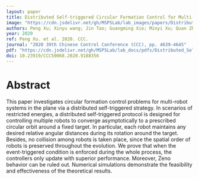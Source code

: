 ```yaml
---
layout: paper
title: Distributed Self-triggered Circular Formation Control for Multi-robot Systems
image: "https://cdn.jsdelivr.net/gh/MSPSLab/lab_images/papers/Distributed-Self-triggered.png"
authors: Peng Xu; Xinyu wang; Jin Tao; Guangming Xie; Minyi Xu; Quan Zhou
year: 2020
ref: Peng Xu. et al. 2020. CCC.
journal: "2020 39th Chinese Control Conference (CCC), pp. 4639-4645"
pdf: "https://cdn.jsdelivr.net/gh/MSPSLab/lab_docs/pdfs/Distributed_Self-triggered_Circular_Formation_Control_for_Multi-robot_Systems.pdf"
doi: 10.23919/CCC50068.2020.9188356
---
```


# Abstract

This paper investigates circular formation control problems for multi-robot systems in the plane via a distributed self-triggered strategy. In scenarios of restricted energies, a distributed self-triggered protocol is designed for controlling multiple robots to converge asymptotically to a prescribed circular orbit around a fixed target. In particular, each robot maintains any desired relative angular distances during its rotation around the target. Besides, no collision among robots is taken place, since the spatial order of robots is preserved throughout the evolution. We prove that when the event-triggered condition is enforced during the whole process, the controllers only update with superior performance. Moreover, Zeno behavior can be ruled out. Numerical simulations demonstrate the feasibility and effectiveness of the theoretical results.